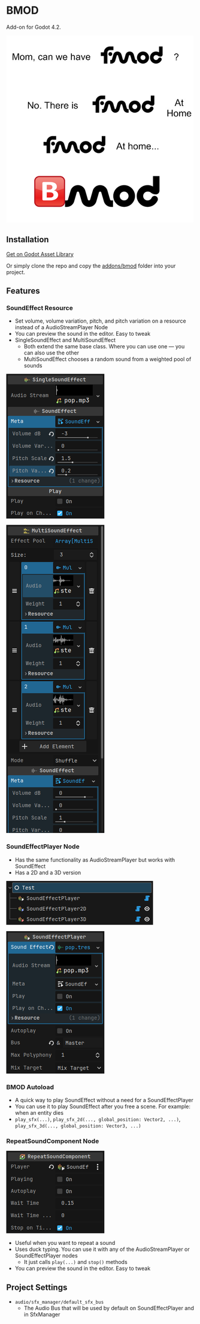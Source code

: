 # BMOD

Add-on for Godot 4.2.

![](images/meme.png)

## Installation

[Get on Godot Asset Library](https://godotengine.org/asset-library/asset/11761)

Or simply clone the repo and copy the [addons/bmod](addons/bmod) folder into your project. 

## Features

### SoundEffect Resource

- Set volume, volume variation, pitch, and pitch variation on a resource instead of a AudioStreamPlayer Node
- You can preview the sound in the editor. Easy to tweak
- SingleSoundEffect and MultiSoundEffect
	- Both extend the same base class. Where you can use one — you can also use the other 
	- MultiSoundEffect chooses a random sound from a weighted pool of sounds

![](images/single_sound_effect.png)

![](images/multi_sound_effect.png)
	
### SoundEffectPlayer Node

- Has the same functionality as AudioStreamPlayer but works with SoundEffect
- Has a 2D and a 3D version

![](images/sound_effect_player_all.png)

![](images/sound_effect_player.png)

### BMOD Autoload

- A quick way to play SoundEffect without a need for a SoundEffectPlayer
- You can use it to play SoundEffect after you free a scene. For example: when an entity dies
- `play_sfx(...)`, `play_sfx_2d(..., global_position: Vector2, ...)`, `play_sfx_3d(..., global_position: Vector3, ...)`

### RepeatSoundComponent Node

![](images/repeat_sound_component.png)

- Useful when you want to repeat a sound
- Uses duck typing. You can use it with any of the AudioStreamPlayer or SoundEffectPlayer nodes
	- It just calls `play(...)` and `stop()` methods
- You can preview the sound in the editor. Easy to tweak
	
## Project Settings
- `audio/sfx_manager/default_sfx_bus`
	- The Audio Bus that will be used by default on SoundEffectPlayer and in SfxManager
